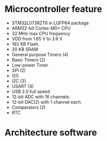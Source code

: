 # Microcontroller feature
- STM32L073RZT6 in LQFP64 package
- ARM32-bit Cortex-M0+ CPU
- 32 MHz max CPU frequency
- VDD from 1.65 V to 3.6 V
- 192 KB Flash.
- 20 KB SRAM
- General purpose Timers (4) 
- Basic Timers (2)
- Low-power Timer
- SPI (2)
- I2S
- I2C (3)
- USART (4) 
- USB 2.0 full speed
- 12-bit ADC with 16 channels.
- 12-bit DAC(2) with 1 channel each.
- Comparators (2)
- RTC

# Architecture software

